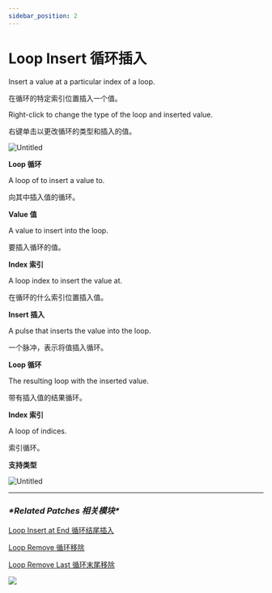 ```yaml
---
sidebar_position: 2
---
```


# Loop Insert 循环插入

Insert a value at a particular index of a loop.

在循环的特定索引位置插入一个值。

Right-click to change the type of the loop and inserted value.

右键单击以更改循环的类型和插入的值。

![Untitled](https://s3.us-west-2.amazonaws.com/secure.notion-static.com/a8a125dd-1b74-4239-85f4-4d1dabfae75d/Untitled.png?X-Amz-Algorithm=AWS4-HMAC-SHA256&X-Amz-Content-Sha256=UNSIGNED-PAYLOAD&X-Amz-Credential=AKIAT73L2G45EIPT3X45%2F20220602%2Fus-west-2%2Fs3%2Faws4_request&X-Amz-Date=20220602T173128Z&X-Amz-Expires=86400&X-Amz-Signature=63065279eb32c000e27bd31a01e9eb53c94e26cbe10f6bce3b4b2b7cd2cd37c0&X-Amz-SignedHeaders=host&response-content-disposition=filename%20%3D%22Untitled.png%22&x-id=GetObject)

**Loop 循环**

A loop of to insert a value to.

向其中插入值的循环。

**Value 值**

A value to insert into the loop.

要插入循环的值。

**Index 索引**

A loop index to insert the value at.

在循环的什么索引位置插入值。

**Insert 插入**

A pulse that inserts the value into the loop.

一个脉冲，表示将值插入循环。

**Loop 循环**

The resulting loop with the inserted value.

带有插入值的结果循环。

**Index 索引**

A loop of indices.

索引循环。

**支持类型**

![Untitled](https://s3.us-west-2.amazonaws.com/secure.notion-static.com/01e93283-0a3f-4c08-89ff-cab444942e9a/Untitled.png?X-Amz-Algorithm=AWS4-HMAC-SHA256&X-Amz-Content-Sha256=UNSIGNED-PAYLOAD&X-Amz-Credential=AKIAT73L2G45EIPT3X45%2F20220602%2Fus-west-2%2Fs3%2Faws4_request&X-Amz-Date=20220602T173139Z&X-Amz-Expires=86400&X-Amz-Signature=c22fdf46d043868f5d7659c8b627fc03569695cfaaab83acf7f3457e2229255b&X-Amz-SignedHeaders=host&response-content-disposition=filename%20%3D%22Untitled.png%22&x-id=GetObject)

------

### ***\*Related Patches 相关模块\****

[Loop Insert at End 循环结尾插入](https://www.notion.so/Loop-Insert-at-End-4c86d7dcfe2041158b9228f5a811ce9c)

[Loop Remove 循环移除](https://www.notion.so/Loop-Remove-be83847723104a9c8d553130b28dd826)

[Loop Remove Last 循环末尾移除](https://www.notion.so/Loop-Remove-Last-ff12494e41924023a562477ec3e109af)

![](https://s3.us-west-2.amazonaws.com/secure.notion-static.com/c0ebe22c-11fd-458d-bbc3-2a65e73ef910/Untitled.png?X-Amz-Algorithm=AWS4-HMAC-SHA256&X-Amz-Content-Sha256=UNSIGNED-PAYLOAD&X-Amz-Credential=AKIAT73L2G45EIPT3X45%2F20220602%2Fus-west-2%2Fs3%2Faws4_request&X-Amz-Date=20220602T173147Z&X-Amz-Expires=86400&X-Amz-Signature=1600bc80f21bf6969c396c3b6743b189b4e9e352b043f09c7c7c01d3c7ebe8fc&X-Amz-SignedHeaders=host&response-content-disposition=filename%20%3D%22Untitled.png%22&x-id=GetObject)

